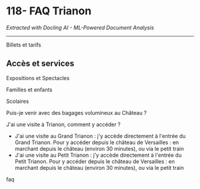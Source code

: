 # 118- FAQ Trianon

*Extracted with Docling AI - ML-Powered Document Analysis*

---

Billets et tarifs

## Accès et services

Expositions et Spectacles

Familles et enfants

Scolaires

Puis-je venir avec des bagages volumineux au Château ?

J'ai une visite à Trianon, comment y accéder ?

<!-- image -->

<!-- image -->

- J'ai une visite au Grand Trianon : j'y accède directement à l'entrée du Grand Trianon. Pour y accéder depuis le château de Versailles : en marchant depuis le château (environ 30 minutes), ou via le petit train
- J'ai une visite au Petit Trianon : j'y accède directement à l'entrée du Petit Trianon. Pour y accéder depuis le château de Versailles : en marchant depuis le château (environ 30 minutes), ou via le petit train

faq